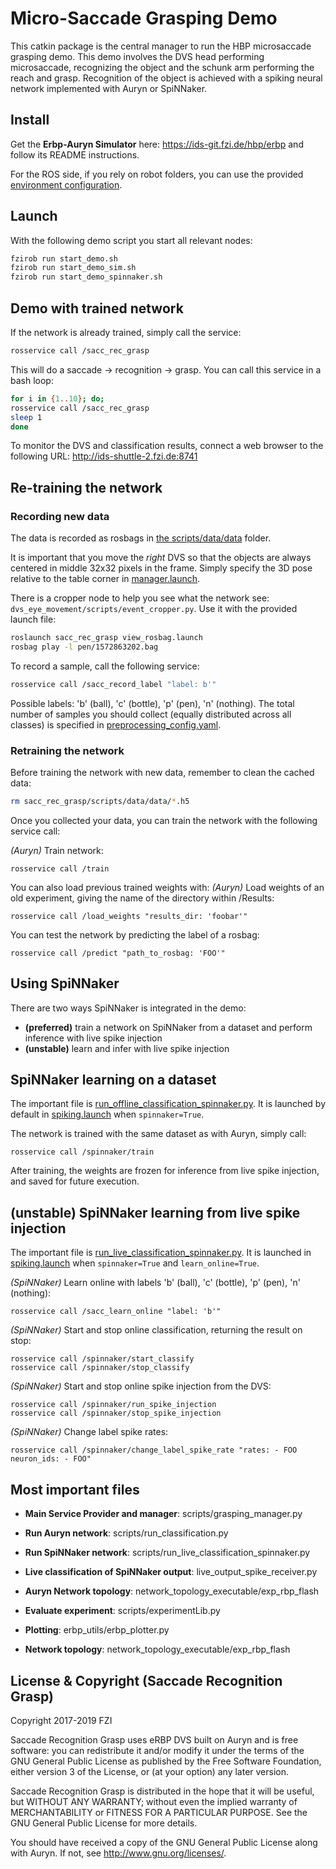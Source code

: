 # Micro-Saccade Grasping Demo

This catkin package is the central manager to run the HBP microsaccade grasping demo.
This demo involves the DVS head performing microsaccade, recognizing the object and the schunk arm performing the reach and grasp.
Recognition of the object is achieved with a spiking neural network implemented with Auryn or SpiNNaker.

Install
-----------

Get the **Erbp-Auryn Simulator** here: https://ids-git.fzi.de/hbp/erbp and follow its README instructions.

For the ROS side, if you rely on robot folders, you can use the provided [environment configuration](https://ids-git.fzi.de/core/robot_folders_environments/blob/master/hbp/visuomotor_learning.yaml).

Launch
--------
With the following demo script you start all relevant nodes:
```bash
fzirob run start_demo.sh
fzirob run start_demo_sim.sh
fzirob run start_demo_spinnaker.sh
```

Demo with trained network
--------

If the network is already trained, simply call the service:
```bash
rosservice call /sacc_rec_grasp
```
This will do a saccade -> recognition -> grasp.
You can call this service in a bash loop:
```bash
for i in {1..10}; do;
rosservice call /sacc_rec_grasp
sleep 1
done
```
To monitor the DVS and classification results, connect a web browser to the following URL: http://ids-shuttle-2.fzi.de:8741

Re-training the network
--------

### Recording new data

The data is recorded as rosbags in [the scripts/data/data](scripts/data/data/) folder.

It is important that you move the *right* DVS so that the objects are always centered in middle 32x32 pixels in the frame.
Simply specify the 3D pose relative to the table corner in [manager.launch](launch/manager.launch).

There is a cropper node to help you see what the network see: `dvs_eye_movement/scripts/event_cropper.py`.
Use it with the provided launch file:
```bash
roslaunch sacc_rec_grasp view_rosbag.launch
rosbag play -l pen/1572863202.bag
```

To record a sample, call the following service:
```bash
rosservice call /sacc_record_label "label: b'"
```
Possible labels: 'b' (ball), 'c' (bottle), 'p' (pen), 'n' (nothing).
The total number of samples you should collect (equally distributed across all classes) is specified in [preprocessing_config.yaml](config/preprocessing_config.yaml).

### Retraining the network

Before training the network with new data, remember to clean the cached data:
```bash
rm sacc_rec_grasp/scripts/data/data/*.h5
```

Once you collected your data, you can train the network with the following service call:

_(Auryn)_ Train network:
```
rosservice call /train
```

You can also load previous trained weights with:
_(Auryn)_ Load weights of an old experiment, giving the name of the directory within /Results:
```
rosservice call /load_weights "results_dir: 'foobar'"
```

You can test the network by predicting the label of a rosbag:
```
rosservice call /predict "path_to_rosbag: 'FOO'"
```

Using SpiNNaker
-------------

There are two ways SpiNNaker is integrated in the demo:
- **(preferred)** train a network on SpiNNaker from a dataset and perform inference with live spike injection
- **(unstable)** learn and infer with live spike injection

## SpiNNaker learning on a dataset

The important file is [run_offline_classification_spinnaker.py](scripts/run_offline_classification_spinnaker.py).
It is launched by default in [spiking.launch](launch/spiking.launch) when `spinnaker=True`.

The network is trained with the same dataset as with Auryn, simply call:
```
rosservice call /spinnaker/train
```
After training, the weights are frozen for inference from live spike injection, and saved for future execution.

## (unstable) SpiNNaker learning from live spike injection

The important file is [run_live_classification_spinnaker.py](scripts/run_live_classification_spinnaker.py).
It is launched in [spiking.launch](launch/spiking.launch) when `spinnaker=True` and `learn_online=True`.

_(SpiNNaker)_ Learn online with labels 'b' (ball), 'c' (bottle), 'p' (pen), 'n' (nothing):
```
rosservice call /sacc_learn_online "label: 'b'"
```
_(SpiNNaker)_ Start and stop online classification, returning the result on stop:
```
rosservice call /spinnaker/start_classify
rosservice call /spinnaker/stop_classify
```
_(SpiNNaker)_ Start and stop online spike injection from the DVS:
```
rosservice call /spinnaker/run_spike_injection
rosservice call /spinnaker/stop_spike_injection
```
_(SpiNNaker)_ Change label spike rates:
```
rosservice call /spinnaker/change_label_spike_rate "rates: - FOO neuron_ids: - FOO"
```


Most important files
--------
- **Main Service Provider and manager**: scripts/grasping_manager.py

- **Run Auryn network**: scripts/run_classification.py

- **Run SpiNNaker network**: scripts/run_live_classification_spinnaker.py

- **Live classification of SpiNNaker output**: live_output_spike_receiver.py

- **Auryn Network topology**: network_topology_executable/exp_rbp_flash

- **Evaluate experiment**: scripts/experimentLib.py

- **Plotting**: erbp_utils/erbp_plotter.py

- **Network topology**: network_topology_executable/exp_rbp_flash


License & Copyright (Saccade Recognition Grasp)
---------------------------

Copyright 2017-2019 FZI

Saccade Recognition Grasp uses eRBP DVS built on Auryn and is free software: you can redistribute it and/or modify
it under the terms of the GNU General Public License as published by
the Free Software Foundation, either version 3 of the License, or
(at your option) any later version.

Saccade Recognition Grasp is distributed in the hope that it will be useful,
but WITHOUT ANY WARRANTY; without even the implied warranty of
MERCHANTABILITY or FITNESS FOR A PARTICULAR PURPOSE.  See the
GNU General Public License for more details.

You should have received a copy of the GNU General Public License
along with Auryn.  If not, see <http://www.gnu.org/licenses/>.
